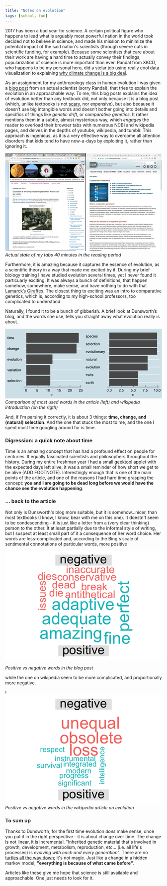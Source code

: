 ```yaml
---
title: "Notes on evolution"
tags: [school, fun]
---
```


2017 has been a bad year for science.
A certain political figure who happens to lead what is arguably most powerful nation in the world took decided not to believe in science, and made his mission to minimize the potential impact of the said nation's scientists (through severe cuts in scientific funding, for example). Because some scientists that care about their work are having a hard time to actually convey their findings, popularization of science is more important than ever. Randal from XKCD, who happens to be my personal hero, did a stelar job using really cool data visualization to explaining [why climate change is a big deal](https://xkcd.com/1732/).

As an assignment for my anthropology class in human evolution I was given a [blog post](https://ecodevoevo.blogspot.com/2013/06/evolution-is-only-natural-explanation.html) from an actual scientist (sorry Randal), that tries to explain the evolution in an approachable way. To me, this blog posts explains the idea of evolution better than any textbook did, not only because it is a blog post (which, unlike textbooks is not [scary](https://cnet4.cbsistatic.com/img/f7_I9wHgPC6ZPJW-hLtuI0LZWF4=/0x94:1200x700/fit-in/970x0/2015/03/30/86f92c8d-4d7d-4074-88a8-554a19b76346/monsterbook1.jpg), nor expensive), but also because it doesn’t use big intangible words and doesn’t bother going into details and specifics of things like _genetic drift_, or _comparative genetics_. It rather mentions them in a subtle, almost mysterious way, which _engages_ the reader to overload their browser tabs with numerous NCBI and wikipedia pages, and delves in the depths of youtube, wikipedia, and tumblr. This approach is ingenious, as it is a very effective way to overcome all attention disorders that kids tend to have now-a-days by exploiting it, rather than ignoring it.


![Actual state of my tabs 40 minutes in](../assets/EVO_chrome_tabs.png)
_Actual state of my tabs 40 minutes in the reading period_


Furthermore, it is amazing because it captures the essence of evolution, as a scientific theory in a way that made me excited by it. During my brief biology training I have studied evolution several times, yet I never found it particuarly exciting.
It was always a bunch of definitions, that happen somehow, somewhere, make sense, and have nothing to do with that [Lamarck’s Giraffes](http://hawaiireedlab.com/wpress/wp-content/uploads/2016/05/lamarck_giraffe2.jpg). The closest thing to exciting was an intro to comparative genetics, which is, according to my high-school professors, too complicated to understand. 

Naturally, I found it to be a bunch of gibberish. A brief look at Dunsworth’s blog, and the words she use, tells you straight away what evolution really is about.

![Comparison of most used words in the article (left) and wikipedia introduction (on the rigth)](../assets/EVO_word_freq.png)
_Comparison of most used words in the article (left) and wikipedia introduction (on the rigth)_

And, if I'm parsing it correctly, it is about 3 things: **time, change, and (natural) selection**. And the one that stuck the most to me, and the one I spent most time googling around for is time.

### Digression: a quick note about time
Time is an amazing concept that has had a profound effect on people for centuries. It equally fascinated scientists and philosophers throughout the history. During my entire freshman year I had a small [geektool](https://www.tynsoe.org/v2/geektool/) applet with the expected days left alive; it was a small reminder of how short we get to be alive (ADD FOOTNOTE). Interestingly enough that is one of the main points of the article, and one of the reasons I had hard time grasping the concept: **you and I are going to be dead long before we would have the chance see the evolution happening**. 

### ... back to the article

Not only is Dunsworth's blog more suitable, but it is somehow...nicer, than most textbooks (I know, I know, bear with me on this one). It doestn't seem to be condescending - it is just like a letter from a (very clear thinking) person to the other. It at least partially due to the informal style of writing, but I suspect at least small part of it a consequence of her word choice. Her words are less-complicated and, according to the Bing's scale of sentimental connotations of particular words, more positive


![Positive vs negative words in the blog post](../assets/EVO_wc_evo.png)
 
 _Positive vs negative words in the blog post_

while the one on wikipedia seem to be more complicated, and proportionally more negative.

!![Positive vs negative words in the wikipedia article on evolution](../assets/EVO_wc_wiki.png)
_Positive vs negative words in the wikipedia article on evolution_

### To sum up

Thanks to Dunsworth, for the first time evolution _does_ make sense, once you put it in the right perspective - it is about change over time. The change is not linear, it is incremental. "Inherited genetic material that's involved in growth, development, metabolism, reproduction, etc... (i.e. all life's processes) is *evolving with each and every generation*". There are no [turtles all the way down](https://en.wikipedia.org/wiki/Turtles_all_the_way_down); it's not magic. Just like a change in a hidden markov model, **"everything is because of what came before"**.


Articles like these give me hope that science is still available and approachable. One just needs to look for it.